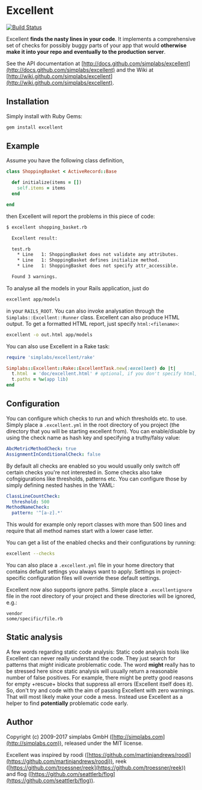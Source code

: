 Excellent
=========

[![Build Status](https://travis-ci.org/simplabs/excellent.png)](https://travis-ci.org/simplabs/excellent)

Excellent **finds the nasty lines in your code**. It implements a comprehensive set of checks for possibly
buggy parts of your app that would **otherwise make it into your repo and eventually to the production server**.

See the API documentation at [http://docs.github.com/simplabs/excellent](http://docs.github.com/simplabs/excellent)
and the Wiki at [http://wiki.github.com/simplabs/excellent](http://wiki.github.com/simplabs/excellent).

Installation
------------

Simply install with Ruby Gems:

```bash
gem install excellent
```

Example
-------

Assume you have the following class definition,

```ruby
class ShoppingBasket < ActiveRecord::Base

  def initialize(items = [])
    self.items = items
  end

end
````

then Excellent will report the problems in this piece of code:

```bash
$ excellent shopping_basket.rb

  Excellent result:

  test.rb
    * Line   1: ShoppingBasket does not validate any attributes.
    * Line   1: ShoppingBasket defines initialize method.
    * Line   1: ShoppingBasket does not specify attr_accessible.

  Found 3 warnings.
```

To analyse all the models in your Rails application, just do

```bash
excellent app/models
```

in your `RAILS_ROOT`. You can also invoke analysation through the `Simplabs::Excellent::Runner` class.
Excellent can also produce HTML output. To get a formatted HTML report, just specify `html:<filename>`:

```bash
excellent -o out.html app/models
```

You can also use Excellent in a Rake task:

```ruby
require 'simplabs/excellent/rake'

Simplabs::Excellent::Rake::ExcellentTask.new(:excellent) do |t|
  t.html  = 'doc/excellent.html' # optional, if you don't specify html, output will be written to $stdout
  t.paths = %w(app lib)
end
```

Configuration
-------------

You can configure which checks to run and which thresholds etc. to use. Simply place a `.excellent.yml` in the
root directory of you project (the directory that you will be starting excellent from). You can enable/disable
by using the check name as hash key and specifying a truthy/falsy value:

```yaml
AbcMetricMethodCheck: true
AssignmentInConditionalCheck: false
```

By default all checks are enabled so you would usually only switch off certain checks you're not interested in.
Some checks also take cofngigurations like thresholds, patterns etc. You can configure those by simply defining
nested hashes in the YAML:

```yaml
ClassLineCountCheck:
  threshold: 500
MethodNameCheck:
  pattern: '^[a-z].*'
```

This would for example only report classes with more than 500 lines and require that all method names start
with a lower case letter.

You can get a list of the enabled checks and their configurations by running:

```bash
excellent --checks
```

You can also place a `.excellent.yml` file in your home directory that contains default settings you always
want to apply. Settings in project-specific configuration files will override these default settings.

Excellent now also supports ignore paths. Simple place a `.excellentignore` file in the root directory of
your project and these directories will be ignored, e.g.:

```
vendor
some/specific/file.rb
```

Static analysis
---------------

A few words regarding static code analysis: Static code analysis tools like Excellent can never really
understand the code. They just search for patterns that *might* inidicate problematic code. The word **might**
really has to be stressed here since static analysis will usually return a reasonable number of false
positives. For example, there might be pretty good reasons for empty +rescue+ blocks that suppress all
errors (Excellent itself does it). So, don't try and code with the aim of passing Excellent with zero warnings.
That will most likely make your code a mess. Instead use Excellent as a helper to find **potentially**
problematic code early.

Author
------

Copyright (c) 2009-2017 simplabs GmbH ([http://simplabs.com](http://simplabs.com)), released under the MIT license.

Excellent was inspired by roodi ([https://github.com/martinjandrews/roodi](https://github.com/martinjandrews/roodi)), reek ([https://github.com/troessner/reek](https://github.com/troessner/reek)) and flog ([https://github.com/seattlerb/flog](https://github.com/seattlerb/flog)).
